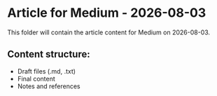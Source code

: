 # Article for Medium - 2026-08-03

This folder will contain the article content for Medium on 2026-08-03.

## Content structure:
- Draft files (.md, .txt)
- Final content
- Notes and references
